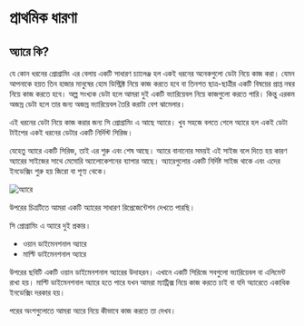 # প্রাথমিক ধারণা

## অ্যারে কি?

যে কোন ধরনের প্রোগ্রামিং এর বেলায় একটি সাধারণ চ্যালেঞ্জ হল একই ধরনের অনেকগুলো ডেটা নিয়ে কাজ করা। যেমন আপনাকে হয়ত তিন হাজার মানুষের হোম ডিস্ট্রিক্ট নিয়ে কাজ করতে হবে বা তিনশত ছাত্র-ছাত্রীর একটি বিষয়ের প্রাপ্ত নম্বর নিয়ে কাজ করতে হবে। অল্প সংখ্যক ডেটা হলে আমরা দুই একটি ভ্যারিয়েবল নিয়ে কাজগুলো করতে পারি। কিন্তু এরকম অজস্র ডেটা হলে তার জন্য অজস্র ভ্যারিয়েবল তৈরি করাটা বেশ ঝামেলার।

এই ধরনের ডেটা নিয়ে কাজ করার জন্য সি প্রোগ্রামিং এ আছে অ্যারে। খুব সহজে বলতে গেলে অ্যারে হল একই ডেটা টাইপের একই ধরনের ডেটার একটি নির্দিস্ট সিরিজ।

যেহেতু অ্যারে একটি সিরিজ, তাই এর শুরু এবং শেষ আছে। অ্যারে বানানোর সময়ই এই সাইজ বলে দিতে হয় কারণ অ্যারের সাইজের সাথে মেমোরি অ্যালোকেশনের ব্যাপার আছে। অ্যারেগুলোর একটি নির্দিষ্ট সাইজ থাকে এবং এদের ইনডেক্সিং শুরু হয় জিরো বা শূণ্য থেকে।

![&#x985;&#x9CD;&#x9AF;&#x9BE;&#x9B0;&#x9C7;](http://i.imgur.com/HlJNHf9.png)

উপরের চিত্রটিতে আমরা একটি অ্যারের সাধারণ রিপ্রেজেন্টেশন দেখতে পারছি।

সি প্রোগ্রামিং এ অ্যারে দুই প্রকার।

* ওয়ান ডাইমেনশনাল অ্যারে
* মাল্টি ডাইমেনশনাল অ্যারে

উপরের ছবিটি একটি ওয়ান ডাইমেনশনাল অ্যারের উদাহরন। এখানে একটি সিরিজে সবগুলো ভ্যারিয়েবল বা এলিমেন্ট রাখা হয়। মাল্টি ডাইমেনশনাল অ্যারে হতে পারে যখন আমরা ম্যাট্রিক্স নিয়ে কাজ করতে চাই বা যদি অ্যারেতে একাধিক ইনডেক্সিং দরকার হয়।

পরের অংশগুলোতে আমরা অ্যরে নিয়ে কীভাবে কাজ করতে তা দেখব।


